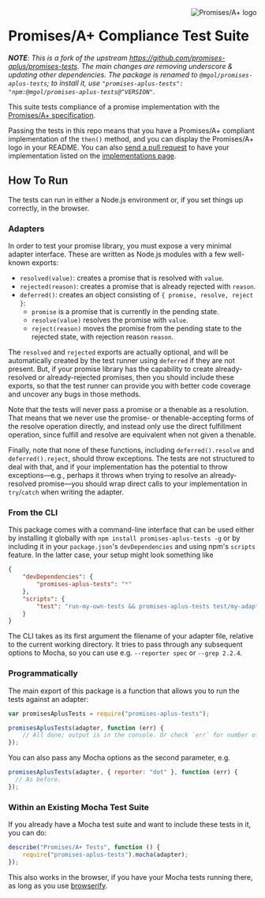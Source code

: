 <a href="http://promises-aplus.github.com/promises-spec">
    <img src="http://promises-aplus.github.com/promises-spec/assets/logo-small.png"
         align="right" alt="Promises/A+ logo" />
</a>

# Promises/A+ Compliance Test Suite

_**NOTE**: This is a fork of the upstream https://github.com/promises-aplus/promises-tests. The main changes are removing underscore & updating other dependencies. The package is renamed to `@mgol/promises-aplus-tests`; to install it, use `"promises-aplus-tests": "npm:@mgol/promises-aplus-tests@^VERSION"`._

This suite tests compliance of a promise implementation with the [Promises/A+ specification][].

[Promises/A+ specification]: https://github.com/promises-aplus/promises-spec

Passing the tests in this repo means that you have a Promises/A+ compliant implementation of the `then()` method, and you can display the Promises/A+ logo in your README. You can also [send a pull request](https://github.com/promises-aplus/promises-spec) to have your implementation listed on the [implementations page](https://promisesaplus.com/implementations).

## How To Run

The tests can run in either a Node.js environment or, if you set things up correctly, in the browser.

### Adapters

In order to test your promise library, you must expose a very minimal adapter interface. These are written as Node.js
modules with a few well-known exports:

- `resolved(value)`: creates a promise that is resolved with `value`.
- `rejected(reason)`: creates a promise that is already rejected with `reason`.
- `deferred()`: creates an object consisting of `{ promise, resolve, reject }`:
  - `promise` is a promise that is currently in the pending state.
  - `resolve(value)` resolves the promise with `value`.
  - `reject(reason)` moves the promise from the pending state to the rejected state, with rejection reason `reason`.

The `resolved` and `rejected` exports are actually optional, and will be automatically created by the test runner using
`deferred` if they are not present. But, if your promise library has the capability to create already-resolved or
already-rejected promises, then you should include these exports, so that the test runner can provide you with better
code coverage and uncover any bugs in those methods.

Note that the tests will never pass a promise or a thenable as a resolution. That means that we never use the promise-
or thenable-accepting forms of the resolve operation directly, and instead only use the direct fulfillment operation,
since fulfill and resolve are equivalent when not given a thenable.

Finally, note that none of these functions, including `deferred().resolve` and `deferred().reject`, should throw
exceptions. The tests are not structured to deal with that, and if your implementation has the potential to throw
exceptions—e.g., perhaps it throws when trying to resolve an already-resolved promise—you should wrap direct calls to
your implementation in `try`/`catch` when writing the adapter.

### From the CLI

This package comes with a command-line interface that can be used either by installing it globally with
`npm install promises-aplus-tests -g` or by including it in your `package.json`'s `devDependencies` and using npm's
`scripts` feature. In the latter case, your setup might look something like

```json
{
    "devDependencies": {
        "promises-aplus-tests": "*"
    },
    "scripts": {
        "test": "run-my-own-tests && promises-aplus-tests test/my-adapter"
    }
}
```

The CLI takes as its first argument the filename of your adapter file, relative to the current working directory. It
tries to pass through any subsequent options to Mocha, so you can use e.g. `--reporter spec` or `--grep 2.2.4`.

### Programmatically

The main export of this package is a function that allows you to run the tests against an adapter:

```js
var promisesAplusTests = require("promises-aplus-tests");

promisesAplusTests(adapter, function (err) {
    // All done; output is in the console. Or check `err` for number of failures.
});
```

You can also pass any Mocha options as the second parameter, e.g.

```js
promisesAplusTests(adapter, { reporter: "dot" }, function (err) {
  // As before.
});
```

### Within an Existing Mocha Test Suite

If you already have a Mocha test suite and want to include these tests in it, you can do:

```js
describe("Promises/A+ Tests", function () {
    require("promises-aplus-tests").mocha(adapter);
});
```

This also works in the browser, if you have your Mocha tests running there, as long as you use [browserify](http://browserify.org/).
